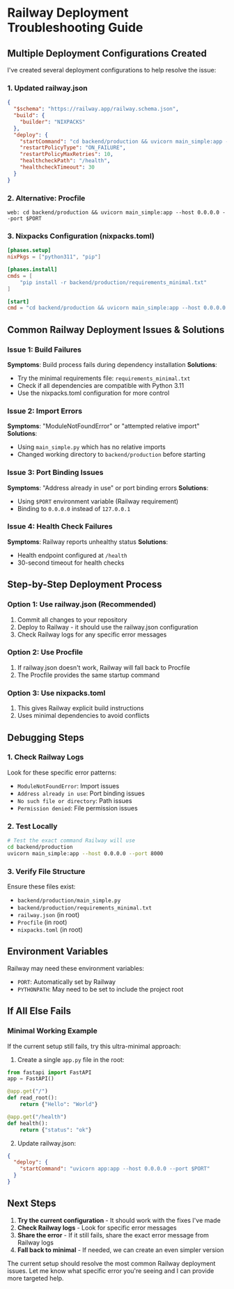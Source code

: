 # Railway Deployment Troubleshooting Guide

## Multiple Deployment Configurations Created

I've created several deployment configurations to help resolve the issue:

### 1. Updated railway.json
```json
{
  "$schema": "https://railway.app/railway.schema.json",
  "build": {
    "builder": "NIXPACKS"
  },
  "deploy": {
    "startCommand": "cd backend/production && uvicorn main_simple:app --host 0.0.0.0 --port $PORT",
    "restartPolicyType": "ON_FAILURE",
    "restartPolicyMaxRetries": 10,
    "healthcheckPath": "/health",
    "healthcheckTimeout": 30
  }
}
```

### 2. Alternative: Procfile
```
web: cd backend/production && uvicorn main_simple:app --host 0.0.0.0 --port $PORT
```

### 3. Nixpacks Configuration (nixpacks.toml)
```toml
[phases.setup]
nixPkgs = ["python311", "pip"]

[phases.install]
cmds = [
    "pip install -r backend/production/requirements_minimal.txt"
]

[start]
cmd = "cd backend/production && uvicorn main_simple:app --host 0.0.0.0 --port $PORT"
```

## Common Railway Deployment Issues & Solutions

### Issue 1: Build Failures
**Symptoms**: Build process fails during dependency installation
**Solutions**:
- Try the minimal requirements file: `requirements_minimal.txt`
- Check if all dependencies are compatible with Python 3.11
- Use the nixpacks.toml configuration for more control

### Issue 2: Import Errors
**Symptoms**: "ModuleNotFoundError" or "attempted relative import"
**Solutions**:
- Using `main_simple.py` which has no relative imports
- Changed working directory to `backend/production` before starting

### Issue 3: Port Binding Issues
**Symptoms**: "Address already in use" or port binding errors
**Solutions**:
- Using `$PORT` environment variable (Railway requirement)
- Binding to `0.0.0.0` instead of `127.0.0.1`

### Issue 4: Health Check Failures
**Symptoms**: Railway reports unhealthy status
**Solutions**:
- Health endpoint configured at `/health`
- 30-second timeout for health checks

## Step-by-Step Deployment Process

### Option 1: Use railway.json (Recommended)
1. Commit all changes to your repository
2. Deploy to Railway - it should use the railway.json configuration
3. Check Railway logs for any specific error messages

### Option 2: Use Procfile
1. If railway.json doesn't work, Railway will fall back to Procfile
2. The Procfile provides the same startup command

### Option 3: Use nixpacks.toml
1. This gives Railway explicit build instructions
2. Uses minimal dependencies to avoid conflicts

## Debugging Steps

### 1. Check Railway Logs
Look for these specific error patterns:
- `ModuleNotFoundError`: Import issues
- `Address already in use`: Port binding issues
- `No such file or directory`: Path issues
- `Permission denied`: File permission issues

### 2. Test Locally
```bash
# Test the exact command Railway will use
cd backend/production
uvicorn main_simple:app --host 0.0.0.0 --port 8000
```

### 3. Verify File Structure
Ensure these files exist:
- `backend/production/main_simple.py`
- `backend/production/requirements_minimal.txt`
- `railway.json` (in root)
- `Procfile` (in root)
- `nixpacks.toml` (in root)

## Environment Variables

Railway may need these environment variables:
- `PORT`: Automatically set by Railway
- `PYTHONPATH`: May need to be set to include the project root

## If All Else Fails

### Minimal Working Example
If the current setup still fails, try this ultra-minimal approach:

1. Create a single `app.py` file in the root:
```python
from fastapi import FastAPI
app = FastAPI()

@app.get("/")
def read_root():
    return {"Hello": "World"}

@app.get("/health")
def health():
    return {"status": "ok"}
```

2. Update railway.json:
```json
{
  "deploy": {
    "startCommand": "uvicorn app:app --host 0.0.0.0 --port $PORT"
  }
}
```

## Next Steps

1. **Try the current configuration** - It should work with the fixes I've made
2. **Check Railway logs** - Look for specific error messages
3. **Share the error** - If it still fails, share the exact error message from Railway logs
4. **Fall back to minimal** - If needed, we can create an even simpler version

The current setup should resolve the most common Railway deployment issues. Let me know what specific error you're seeing and I can provide more targeted help.
